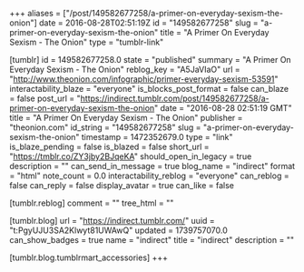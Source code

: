 +++
aliases = ["/post/149582677258/a-primer-on-everyday-sexism-the-onion"]
date = 2016-08-28T02:51:19Z
id = "149582677258"
slug = "a-primer-on-everyday-sexism-the-onion"
title = "A Primer On Everyday Sexism - The Onion"
type = "tumblr-link"

[tumblr]
id = 149582677258.0
state = "published"
summary = "A Primer On Everyday Sexism - The Onion"
reblog_key = "A5JaVIaO"
url = "http://www.theonion.com/infographic/primer-everyday-sexism-53591"
interactability_blaze = "everyone"
is_blocks_post_format = false
can_blaze = false
post_url = "https://indirect.tumblr.com/post/149582677258/a-primer-on-everyday-sexism-the-onion"
date = "2016-08-28 02:51:19 GMT"
title = "A Primer On Everyday Sexism - The Onion"
publisher = "theonion.com"
id_string = "149582677258"
slug = "a-primer-on-everyday-sexism-the-onion"
timestamp = 1472352679.0
type = "link"
is_blaze_pending = false
is_blazed = false
short_url = "https://tmblr.co/ZY3jby2BJqeKA"
should_open_in_legacy = true
description = ""
can_send_in_message = true
blog_name = "indirect"
format = "html"
note_count = 0.0
interactability_reblog = "everyone"
can_reblog = false
can_reply = false
display_avatar = true
can_like = false

[tumblr.reblog]
comment = ""
tree_html = ""

[tumblr.blog]
url = "https://indirect.tumblr.com/"
uuid = "t:PgyUJU3SA2Klwyt81UWAwQ"
updated = 1739757070.0
can_show_badges = true
name = "indirect"
title = "indirect"
description = ""

[tumblr.blog.tumblrmart_accessories]
+++

